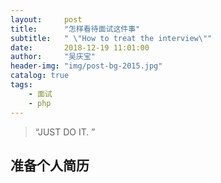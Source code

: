 ```yaml
---
layout:     post
title:      "怎样看待面试这件事"
subtitle:   " \"How to treat the interview\""
date:       2018-12-19 11:01:00
author:     "吴庆宝"
header-img: "img/post-bg-2015.jpg"
catalog: true
tags:
    - 面试
    - php
---
```


> “JUST DO IT. ”

## 准备个人简历

